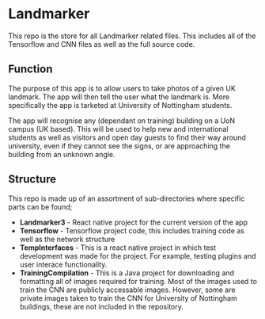 # Landmarker

This repo is the store for all Landmarker related files. This includes all of the Tensorflow and CNN files as well as the full source code. 

## Function

The purpose of this app is to allow users to take photos of a given UK landmark. The app will then tell the user what the landmark is. More specifically the app is tarketed at University of Nottingham students.

The app will recognise any (dependant on training) building on a UoN campus (UK based). This will be used to help new and international students as well as visitors and open day guests to find their way around university, even if they cannot see the signs, or are approaching the building from an unknown angle.

## Structure

This repo is made up of an assortment of sub-directories where specific parts can be found;

- **Landmarker3** - React native project for the current version of the app
- **Tensorflow** - Tensorflow project code, this includes training code as well as the network structure
- **TempInterfaces** - This is a react native project in which test development was made for the project. For example, testing plugins and user interace functionality.
- **TrainingCompilation** - This is a Java project for downloading and formatting all of images required for training. Most of the images used to train the CNN are publicly accessable images. However, some are private images taken to train the CNN for University of Nottingham buildings, these are not included in the repository.

